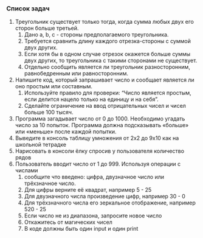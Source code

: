 ### Список задач

1. Треугольник существует только тогда, когда сумма любых двух его сторон больше третьей. 
   1. Дано a, b, c - стороны предполагаемого треугольника. 
   2. Требуется сравнить длину каждого отрезка-стороны с суммой двух других. 
   3. Если хотя бы в одном случае отрезок окажется больше суммы двух других, то треугольника с такими сторонами не существует. 
   4. Отдельно сообщить является ли треугольник разносторонним, равнобедренным или равносторонним.
2. Напишите код, который запрашивает число и сообщает является ли оно простым или составным.
   1. Используйте правило для проверки: “Число является простым, если делится нацело только на единицу и на себя”.
   2. Сделайте ограничение на ввод отрицательных чисел и чисел больше 100 тысяч.
3. Программа загадывает число от 0 до 1000. Необходимо угадать число за 10 попыток. Программа должна подсказывать «больше» или «меньше» после каждой попытки.
4. Выведите в консоль таблицу умножения от 2х2 до 9х10 как на школьной тетрадке
5. Нарисовать в консоли ёлку спросив у пользователя количество рядов
6. Пользователь вводит число от 1 до 999. Используя операции с числами
   1.  сообщите что введено: цифра, двузначное число или трёхзначное число. 
   2. Для цифры верните её квадрат, например 5 - 25
   3. Для двузначного числа произведение цифр, например 30 - 0
   4. Для трёхзначного числа его зеркальное отображение, например 520 - 25
   5. Если число не из диапазона, запросите новое число
   6. Откажитесь от магических чисел
   7. В коде должны быть один input и один print